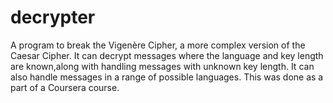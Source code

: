 # decrypter
A program to break the Vigenère Cipher, a more complex version of the Caesar Cipher.
It can decrypt messages where the language and key length are known,along with handling messages with unknown key length.
It can also handle messages in a range of possible languages. This was done as a part of a Coursera course. 
